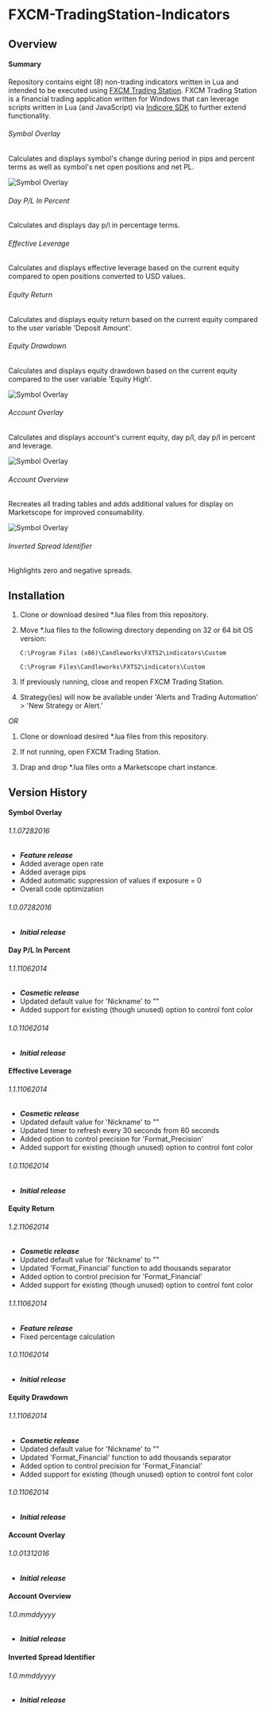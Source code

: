 # FXCM-TradingStation-Indicators

## Overview
#### Summary
Repository contains eight (8) non-trading indicators written in Lua and intended to be executed using [FXCM Trading Station](https://www.fxcm.com/uk/platforms/trading-station/innovative-platform/). FXCM Trading Station is a financial trading application written for Windows that can leverage scripts written in Lua (and JavaScript) via [Indicore SDK](http://www.fxcodebase.com/bin/products/IndicoreSDK/3.3.0/help/Lua/web-content.html) to further extend functionality.

###### Symbol Overlay
Calculates and displays symbol's change during period in pips and percent terms as well as symbol's net open positions and net PL.

![Symbol Overlay](/README-Images/Symbol-Overlay.png)

###### Day P/L In Percent
Calculates and displays day p/l in percentage terms.

###### Effective Leverage
Calculates and displays effective leverage based on the current equity compared to open positions converted to USD values.

###### Equity Return
Calculates and displays equity return based on the current equity compared to the user variable 'Deposit Amount'.

###### Equity Drawdown
Calculates and displays equity drawdown based on the current equity compared to the user variable 'Equity High'.

![Symbol Overlay](/README-Images/4x-Indicators.png)

###### Account Overlay
Calculates and displays account's current equity, day p/l, day p/l in percent and leverage.

![Symbol Overlay](/README-Images/Account-Overlay.png)

###### Account Overview
Recreates all trading tables and adds additional values for display on Marketscope for improved consumability.

![Symbol Overlay](/README-Images/Account-Overview.png)

###### Inverted Spread Identifier
Highlights zero and negative spreads.

## **Installation**
1. Clone or download desired *.lua files from this repository.

2. Move *.lua files to the following directory depending on 32 or 64 bit OS version:

	`C:\Program Files (x86)\Candleworks\FXTS2\indicators\Custom`

	`C:\Program Files\Candleworks\FXTS2\indicators\Custom`

3. If previously running, close and reopen FXCM Trading Station.

4. Strategy(ies) will now be available under 'Alerts and Trading Automation' > 'New Strategy or Alert.'

*OR*

1. Clone or download desired *.lua files from this repository.

2. If not running, open FXCM Trading Station.

3. Drap and drop *.lua files onto a Marketscope chart instance.

## Version History

#### Symbol Overlay
###### 1.1.07282016
- ***Feature release***
- Added average open rate
- Added average pips
- Added automatic suppression of values if exposure = 0
- Overall code optimization

###### 1.0.07282016
- ***Initial release***

#### Day P/L In Percent
###### 1.1.11062014
- ***Cosmetic release***
- Updated default value for 'Nickname' to ""
- Added support for existing (though unused) option to control font color

###### 1.0.11062014
- ***Initial release***

#### Effective Leverage
###### 1.1.11062014
- ***Cosmetic release***
- Updated default value for 'Nickname' to ""
- Updated timer to refresh every 30 seconds from 60 seconds
- Added option to control precision for 'Format_Precision'
- Added support for existing (though unused) option to control font color

###### 1.0.11062014
- ***Initial release***

#### Equity Return
###### 1.2.11062014
- ***Cosmetic release***
- Updated default value for 'Nickname' to ""
- Updated 'Format_Financial' function to add thousands separator
- Added option to control precision for 'Format_Financial'
- Added support for existing (though unused) option to control font color

###### 1.1.11062014
- ***Feature release***
- Fixed percentage calculation

###### 1.0.11062014
- ***Initial release***

#### Equity Drawdown
###### 1.1.11062014
- ***Cosmetic release***
- Updated default value for 'Nickname' to ""
- Updated 'Format_Financial' function to add thousands separator
- Added option to control precision for 'Format_Financial'
- Added support for existing (though unused) option to control font color

###### 1.0.11062014
- ***Initial release***

#### Account Overlay
###### 1.0.01312016
- ***Initial release***

#### Account Overview
###### 1.0.mmddyyyy
- ***Initial release***

#### Inverted Spread Identifier
###### 1.0.mmddyyyy
- ***Initial release***
